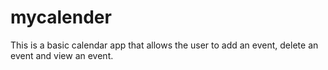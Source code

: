 # mycalender
This is a basic calendar app that allows the user to add an event, delete an event and view an event.
